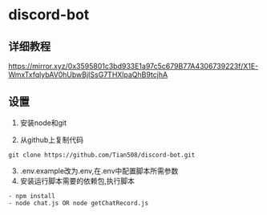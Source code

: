 # discord-bot

## 详细教程
https://mirror.xyz/0x3595801c3bd933E1a97c5c679B77A4306739223f/X1E-WmxTxfqlybAV0hUbwBjISsG7THXlpaQhB9tcjhA

## 设置
1. 安装node和git

2. 从github上复制代码
  ```
  git clone https://github.com/Tian508/discord-bot.git
  ```
3. .env.example改为.env,在.env中配置脚本所需参数
4. 安装运行脚本需要的依赖包,执行脚本
```
- npm install
- node chat.js OR node getChatRecord.js
```